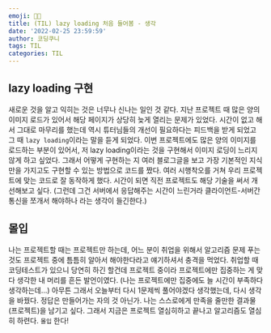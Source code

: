 ```yaml
---
emoji: 🧎🏻
title: (TIL) lazy loading 처음 들어봄 - 생각
date: '2022-02-25 23:59:59'
author: 코딩쿠니
tags: TIL 
categories: TIL 
---
```


## lazy loading 구현
새로운 것을 알고 익히는 것은 너무나 신나는 일인 것 같다. 지난 프로젝트 때 많은 양의 이미지 로드가 있어서 해당 페이지가 상당히 늦게 열리는 문제가 있었다. 시간이 없고 해서 그대로 마무리를 했는데 역시 튜터님들의 개선이 필요하다는 피드백을 받게 되었고 그 때 `lazy loading`이라는 말을 듣게 되었다. 이번 프로젝트에도 많은 양의 이미지를 로드하는 부분이 있어서, 저 lazy loading이라는 것을 구현해서 이미지 로딩이 느리지 않게 하고 싶었다. 그래서 어떻게 구현하는 지 여러 블로그글을 보고 가장 기본적인 지식만을 가지고도 구현할 수 있는 방법으로 코드를 짰다. 여러 시행착오를 거쳐 우리 프로젝트에 맞는 코드로 잘 동작하게 했다. 시간이 되면 직전 프로젝트도 해당 기술을 써서 개선해보고 싶다. (그런데 그건 서버에서 응답해주는 시간이 느린거라 클라이언트-서버간 통신을 쪼개서 해야하나 라는 생각이 들긴한다.) 

## 몰입
나는 프로젝트할 때는 프로젝트만 하는데, 어느 분이 취업을 위해서 알고리즘 문제 푸는것도 프로젝트 중에 틈틈히 알아서 해야한다라고 얘기하셔서 충격을 먹었다. 취업할 때 코딩테스트가 있으니 당연히 하긴 할건데 프로젝트 중이라 프로젝트에만 집중하는 게 맞다 생각한 내 머리를 흔든 발언이였다. (나는 프로젝트에만 집중에도 늘 시간이 부족하다 생각하는데...) 아무튼 그래서 오늘부터 다시 1문제씩 풀어야겠다 생각했는데, 다시 생각을 바꿨다. 정답은 만들어가는 자의 것 아닌가. 나는 스스로에게 만족을 줄만한 결과물(프로젝트)을 남기고 싶다. 그래서 지금은 프로젝트 열심히하고 끝나고 알고리즘도 열심히 하련다. `몰입` 한다!

```toc
```